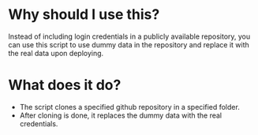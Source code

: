 # Why should I use this?
Instead of including login credentials in a publicly available repository, you can use this script to use dummy data in the repository and replace it with the real data upon deploying.

# What does it do?
- The script clones a specified github repository in a specified folder.
- After cloning is done, it replaces the dummy data with the real credentials.

